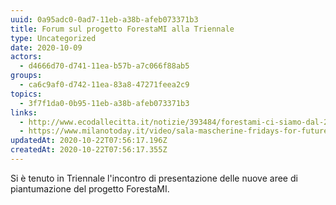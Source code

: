 ```yaml
---
uuid: 0a95adc0-0ad7-11eb-a38b-afeb073371b3
title: Forum sul progetto ForestaMI alla Triennale
type: Uncategorized
date: 2020-10-09
actors:
  - d4666d70-d741-11ea-b57b-a7c066f88ab5
groups:
  - ca6c9af0-d742-11ea-83a8-47271feea2c9
topics:
  - 3f7f1da0-0b95-11eb-a38b-afeb073371b3
links:
  - http://www.ecodallecitta.it/notizie/393484/forestami-ci-siamo-dal-21-novembre-prime-piantumazioni-di-3-milioni-di-nuovi-alberi-a-milano
  - https://www.milanotoday.it/video/sala-mascherine-fridays-for-future.html
updatedAt: 2020-10-22T07:56:17.196Z
createdAt: 2020-10-22T07:56:17.355Z
---
```

Si è tenuto in Triennale l'incontro di presentazione delle nuove aree di piantumazione del progetto ForestaMI.